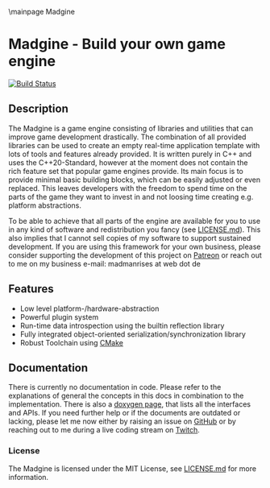 \mainpage Madgine

# Madgine - Build your own game engine

[![Build Status](http://madmanrises.hopto.org:8080/buildStatus/icon?job=Madgine%2Fmaster)](http://madmanrises.hopto.org:8080/job/Madgine/job/master/)

## Description

The Madgine is a game engine consisting of libraries and utilities that can improve game development drastically. The combination of all provided libraries can be used to create an empty real-time application template with lots of tools and features already provided. It is written purely in C++ and uses the C++20-Standard, however at the moment does not contain the rich feature set that popular game engines provide. Its main focus is to provide minimal basic building blocks, which can be easily adjusted or even replaced. This leaves developers with the freedom to spend time on the parts of the game they want to invest in and not loosing time creating e.g. platform abstractions.

To be able to achieve that all parts of the engine are available for you to use in any kind of software and redistribution you fancy (see [LICENSE.md][]). This also implies that I cannot sell copies of my software to support sustained development. If you are using this framework for your own business, please consider supporting the development of this project on [Patreon][] or reach out to me on my business e-mail: madmanrises at web dot de

## Features

* Low level platform-/hardware-abstraction
* Powerful plugin system
* Run-time data introspection using the builtin reflection library
* Fully integrated object-oriented serialization/synchronization library
* Robust Toolchain using [CMake][]

## Documentation

There is currently no documentation in code. Please refer to the explanations of general the concepts in this docs in combination to the implementation. There is also a [doxygen page][Doxygen], that lists all the interfaces and APIs. If you need further help or if the documents are outdated or lacking, please let me now either by raising an issue on [GitHub][] or by reaching out to me during a live coding stream on [Twitch][].

### License

The Madgine is licensed under the MIT License, see [LICENSE.md][] for more information.

[Homepage]: http://www.madmanrises.com
[CMake]: https://www.cmake.org
[GitHub]: https://github.com/MadManRises/Madgine/issues
[Twitch]: https://www.twitch.tv/madmanrises
[Patreon]: https://www.patreon.com/madmanstudios
[Doxygen]: http://www.madmanrises.com/latest/doc/

[LICENSE.md]: ../LICENSE.md
[Getting Started]: gettingStarted.md

[Overview]: overview.md

[Generic]: generic.md

[Meta]: meta.md

[Interfaces]: interfaces.md

[Modules]: modules.md
[Plugins & Unique Components]: plugins.md
[Signals & Slots]: signalslot.md
[KeyValue]:keyvalue.md
[Workgroups & Threading]: workgroup.md
